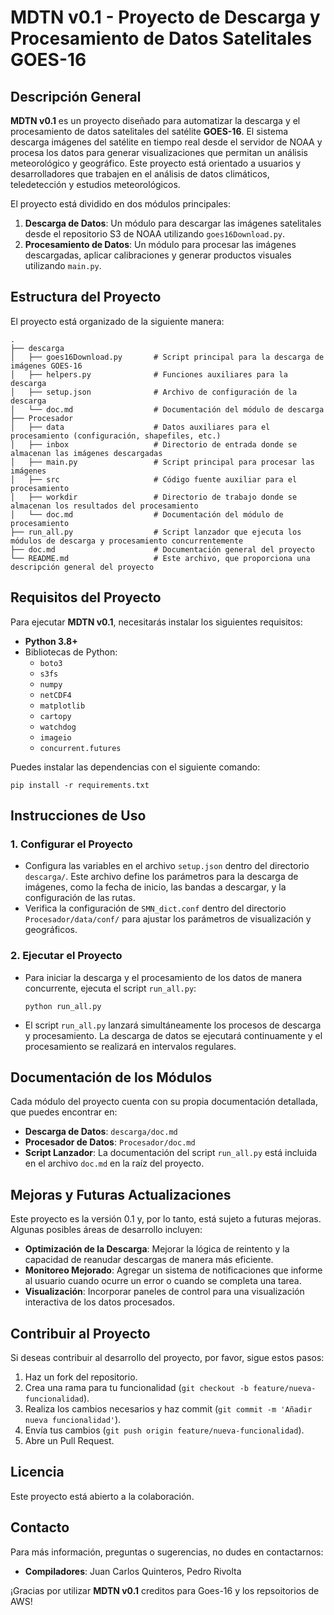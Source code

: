 # MDTN v0.1 - Proyecto de Descarga y Procesamiento de Datos Satelitales GOES-16

## Descripción General

**MDTN v0.1** es un proyecto diseñado para automatizar la descarga y el procesamiento de datos satelitales del satélite **GOES-16**. El sistema descarga imágenes del satélite en tiempo real desde el servidor de NOAA y procesa los datos para generar visualizaciones que permitan un análisis meteorológico y geográfico. Este proyecto está orientado a usuarios y desarrolladores que trabajen en el análisis de datos climáticos, teledetección y estudios meteorológicos.

El proyecto está dividido en dos módulos principales:
1. **Descarga de Datos**: Un módulo para descargar las imágenes satelitales desde el repositorio S3 de NOAA utilizando `goes16Download.py`.
2. **Procesamiento de Datos**: Un módulo para procesar las imágenes descargadas, aplicar calibraciones y generar productos visuales utilizando `main.py`.

## Estructura del Proyecto

El proyecto está organizado de la siguiente manera:

```
.
├── descarga
│   ├── goes16Download.py       # Script principal para la descarga de imágenes GOES-16
│   ├── helpers.py              # Funciones auxiliares para la descarga
│   ├── setup.json              # Archivo de configuración de la descarga
│   └── doc.md                  # Documentación del módulo de descarga
├── Procesador
│   ├── data                    # Datos auxiliares para el procesamiento (configuración, shapefiles, etc.)
│   ├── inbox                   # Directorio de entrada donde se almacenan las imágenes descargadas
│   ├── main.py                 # Script principal para procesar las imágenes
│   ├── src                     # Código fuente auxiliar para el procesamiento
│   ├── workdir                 # Directorio de trabajo donde se almacenan los resultados del procesamiento
│   └── doc.md                  # Documentación del módulo de procesamiento
├── run_all.py                  # Script lanzador que ejecuta los módulos de descarga y procesamiento concurrentemente
├── doc.md                      # Documentación general del proyecto
└── README.md                   # Este archivo, que proporciona una descripción general del proyecto
```

## Requisitos del Proyecto

Para ejecutar **MDTN v0.1**, necesitarás instalar los siguientes requisitos:
- **Python 3.8+**
- Bibliotecas de Python:
  - `boto3`
  - `s3fs`
  - `numpy`
  - `netCDF4`
  - `matplotlib`
  - `cartopy`
  - `watchdog`
  - `imageio`
  - `concurrent.futures`

Puedes instalar las dependencias con el siguiente comando:
```
pip install -r requirements.txt
```

## Instrucciones de Uso

### 1. Configurar el Proyecto

- Configura las variables en el archivo `setup.json` dentro del directorio `descarga/`. Este archivo define los parámetros para la descarga de imágenes, como la fecha de inicio, las bandas a descargar, y la configuración de las rutas.
- Verifica la configuración de `SMN_dict.conf` dentro del directorio `Procesador/data/conf/` para ajustar los parámetros de visualización y geográficos.

### 2. Ejecutar el Proyecto

- Para iniciar la descarga y el procesamiento de los datos de manera concurrente, ejecuta el script `run_all.py`:
  ```
  python run_all.py
  ```
- El script `run_all.py` lanzará simultáneamente los procesos de descarga y procesamiento. La descarga de datos se ejecutará continuamente y el procesamiento se realizará en intervalos regulares.

## Documentación de los Módulos

Cada módulo del proyecto cuenta con su propia documentación detallada, que puedes encontrar en:
- **Descarga de Datos**: `descarga/doc.md`
- **Procesador de Datos**: `Procesador/doc.md`
- **Script Lanzador**: La documentación del script `run_all.py` está incluida en el archivo `doc.md` en la raíz del proyecto.

## Mejoras y Futuras Actualizaciones

Este proyecto es la versión 0.1 y, por lo tanto, está sujeto a futuras mejoras. Algunas posibles áreas de desarrollo incluyen:
- **Optimización de la Descarga**: Mejorar la lógica de reintento y la capacidad de reanudar descargas de manera más eficiente.
- **Monitoreo Mejorado**: Agregar un sistema de notificaciones que informe al usuario cuando ocurre un error o cuando se completa una tarea.
- **Visualización**: Incorporar paneles de control para una visualización interactiva de los datos procesados.

## Contribuir al Proyecto

Si deseas contribuir al desarrollo del proyecto, por favor, sigue estos pasos:
1. Haz un fork del repositorio.
2. Crea una rama para tu funcionalidad (`git checkout -b feature/nueva-funcionalidad`).
3. Realiza los cambios necesarios y haz commit (`git commit -m 'Añadir nueva funcionalidad'`).
4. Envía tus cambios (`git push origin feature/nueva-funcionalidad`).
5. Abre un Pull Request.

## Licencia

Este proyecto está abierto a la colaboración.

## Contacto

Para más información, preguntas o sugerencias, no dudes en contactarnos:
- **Compiladores**: Juan Carlos Quinteros, Pedro Rivolta

¡Gracias por utilizar **MDTN v0.1** creditos para Goes-16 y los repsoitorios de AWS!

